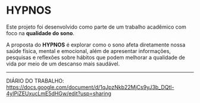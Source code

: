 # HYPNOS  

Este projeto foi desenvolvido como parte de um trabalho acadêmico com foco na **qualidade do sono**.  

A proposta do **HYPNOS** é explorar como o sono afeta diretamente nossa saúde física, mental e emocional, além de apresentar informações, pesquisas e reflexões sobre hábitos que podem melhorar a qualidade de vida por meio de um descanso mais saudável.  

---

DIÁRIO DO TRABALHO:
https://docs.google.com/document/d/1qJpzNkb22MjCs9yJ3b_DQtl-4yIPiZEUxucLmE5dHGw/edit?usp=sharing
